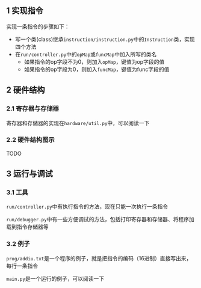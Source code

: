 ## 1 实现指令
实现一条指令的步骤如下：
- 写一个类(class)继承`instruction/instruction.py`中的`Instruction`类，实现四个方法
- 在`run/controller.py`中的`opMap`或`funcMap`中加入所写的类名
    - 如果指令的op字段不为0，则加入`opMap`，键值为op字段的值
    - 如果指令的op字段为0，则加入`funcMap`，键值为func字段的值

## 2 硬件结构
### 2.1 寄存器与存储器
寄存器和存储器的实现在`hardware/util.py`中，可以阅读一下

### 2.2 硬件结构图示
TODO

## 3 运行与调试
### 3.1 工具
`run/controller.py`中有执行指令的方法，现在只能一次执行一条指令

`run/debugger.py`中有一些方便调试的方法，包括打印寄存器和存储器、将程序加载到指令存储器等

### 3.2 例子
`prog/addiu.txt`是一个程序的例子，就是把指令的编码（16进制）直接写出来，每行一条指令

`main.py`是一个运行的例子，可以阅读一下
